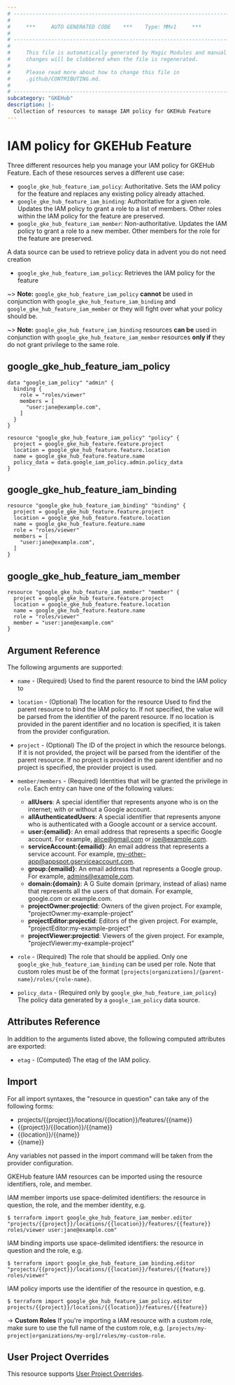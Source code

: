 ```yaml
---
# ----------------------------------------------------------------------------
#
#     ***     AUTO GENERATED CODE    ***    Type: MMv1     ***
#
# ----------------------------------------------------------------------------
#
#     This file is automatically generated by Magic Modules and manual
#     changes will be clobbered when the file is regenerated.
#
#     Please read more about how to change this file in
#     .github/CONTRIBUTING.md.
#
# ----------------------------------------------------------------------------
subcategory: "GKEHub"
description: |-
  Collection of resources to manage IAM policy for GKEHub Feature
---
```


# IAM policy for GKEHub Feature
Three different resources help you manage your IAM policy for GKEHub Feature. Each of these resources serves a different use case:

* `google_gke_hub_feature_iam_policy`: Authoritative. Sets the IAM policy for the feature and replaces any existing policy already attached.
* `google_gke_hub_feature_iam_binding`: Authoritative for a given role. Updates the IAM policy to grant a role to a list of members. Other roles within the IAM policy for the feature are preserved.
* `google_gke_hub_feature_iam_member`: Non-authoritative. Updates the IAM policy to grant a role to a new member. Other members for the role for the feature are preserved.

A data source can be used to retrieve policy data in advent you do not need creation

* `google_gke_hub_feature_iam_policy`: Retrieves the IAM policy for the feature

~> **Note:** `google_gke_hub_feature_iam_policy` **cannot** be used in conjunction with `google_gke_hub_feature_iam_binding` and `google_gke_hub_feature_iam_member` or they will fight over what your policy should be.

~> **Note:** `google_gke_hub_feature_iam_binding` resources **can be** used in conjunction with `google_gke_hub_feature_iam_member` resources **only if** they do not grant privilege to the same role.



## google_gke_hub_feature_iam_policy

```hcl
data "google_iam_policy" "admin" {
  binding {
    role = "roles/viewer"
    members = [
      "user:jane@example.com",
    ]
  }
}

resource "google_gke_hub_feature_iam_policy" "policy" {
  project = google_gke_hub_feature.feature.project
  location = google_gke_hub_feature.feature.location
  name = google_gke_hub_feature.feature.name
  policy_data = data.google_iam_policy.admin.policy_data
}
```

## google_gke_hub_feature_iam_binding

```hcl
resource "google_gke_hub_feature_iam_binding" "binding" {
  project = google_gke_hub_feature.feature.project
  location = google_gke_hub_feature.feature.location
  name = google_gke_hub_feature.feature.name
  role = "roles/viewer"
  members = [
    "user:jane@example.com",
  ]
}
```

## google_gke_hub_feature_iam_member

```hcl
resource "google_gke_hub_feature_iam_member" "member" {
  project = google_gke_hub_feature.feature.project
  location = google_gke_hub_feature.feature.location
  name = google_gke_hub_feature.feature.name
  role = "roles/viewer"
  member = "user:jane@example.com"
}
```


## Argument Reference

The following arguments are supported:

* `name` - (Required) Used to find the parent resource to bind the IAM policy to
* `location` - (Optional) The location for the resource Used to find the parent resource to bind the IAM policy to. If not specified,
  the value will be parsed from the identifier of the parent resource. If no location is provided in the parent identifier and no
  location is specified, it is taken from the provider configuration.

* `project` - (Optional) The ID of the project in which the resource belongs.
    If it is not provided, the project will be parsed from the identifier of the parent resource. If no project is provided in the parent identifier and no project is specified, the provider project is used.

* `member/members` - (Required) Identities that will be granted the privilege in `role`.
  Each entry can have one of the following values:
  * **allUsers**: A special identifier that represents anyone who is on the internet; with or without a Google account.
  * **allAuthenticatedUsers**: A special identifier that represents anyone who is authenticated with a Google account or a service account.
  * **user:{emailid}**: An email address that represents a specific Google account. For example, alice@gmail.com or joe@example.com.
  * **serviceAccount:{emailid}**: An email address that represents a service account. For example, my-other-app@appspot.gserviceaccount.com.
  * **group:{emailid}**: An email address that represents a Google group. For example, admins@example.com.
  * **domain:{domain}**: A G Suite domain (primary, instead of alias) name that represents all the users of that domain. For example, google.com or example.com.
  * **projectOwner:projectid**: Owners of the given project. For example, "projectOwner:my-example-project"
  * **projectEditor:projectid**: Editors of the given project. For example, "projectEditor:my-example-project"
  * **projectViewer:projectid**: Viewers of the given project. For example, "projectViewer:my-example-project"

* `role` - (Required) The role that should be applied. Only one
    `google_gke_hub_feature_iam_binding` can be used per role. Note that custom roles must be of the format
    `[projects|organizations]/{parent-name}/roles/{role-name}`.

* `policy_data` - (Required only by `google_gke_hub_feature_iam_policy`) The policy data generated by
  a `google_iam_policy` data source.

## Attributes Reference

In addition to the arguments listed above, the following computed attributes are
exported:

* `etag` - (Computed) The etag of the IAM policy.

## Import

For all import syntaxes, the "resource in question" can take any of the following forms:

* projects/{{project}}/locations/{{location}}/features/{{name}}
* {{project}}/{{location}}/{{name}}
* {{location}}/{{name}}
* {{name}}

Any variables not passed in the import command will be taken from the provider configuration.

GKEHub feature IAM resources can be imported using the resource identifiers, role, and member.

IAM member imports use space-delimited identifiers: the resource in question, the role, and the member identity, e.g.
```
$ terraform import google_gke_hub_feature_iam_member.editor "projects/{{project}}/locations/{{location}}/features/{{feature}} roles/viewer user:jane@example.com"
```

IAM binding imports use space-delimited identifiers: the resource in question and the role, e.g.
```
$ terraform import google_gke_hub_feature_iam_binding.editor "projects/{{project}}/locations/{{location}}/features/{{feature}} roles/viewer"
```

IAM policy imports use the identifier of the resource in question, e.g.
```
$ terraform import google_gke_hub_feature_iam_policy.editor projects/{{project}}/locations/{{location}}/features/{{feature}}
```

-> **Custom Roles** If you're importing a IAM resource with a custom role, make sure to use the
 full name of the custom role, e.g. `[projects/my-project|organizations/my-org]/roles/my-custom-role`.

## User Project Overrides

This resource supports [User Project Overrides](https://registry.terraform.io/providers/hashicorp/google/latest/docs/guides/provider_reference#user_project_override).
